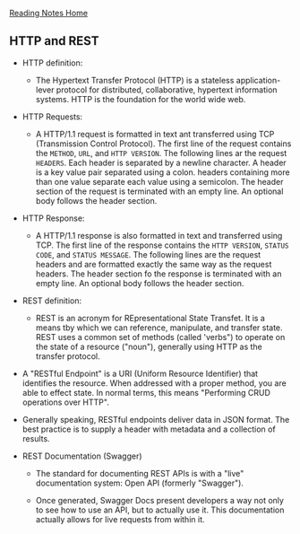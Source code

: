 [Reading Notes Home](https://d-d-wolfe.github.io/reading-notes/)

## HTTP and REST

- HTTP definition:
  
  - The Hypertext Transfer Protocol (HTTP) is a stateless application-lever protocol for distributed, collaborative, hypertext information systems. HTTP is the foundation for the world wide web.

- HTTP Requests:

  - A HTTP/1.1 request is formatted in text ant transferred using TCP (Transmission Control Protocol). The first line of the request contains the `METHOD`, `URL`, and `HTTP VERSION`. The following lines ar the request `HEADERS`. Each header is separated by a newline character. A header is a key value pair separated using a colon. headers containing more than one value separate each value using a semicolon. The header section of the request is terminated with an empty line. An optional body follows the header section.

- HTTP Response:

  - A HTTP/1.1 response is also formatted in text and transferred using TCP. The first line of the response contains the `HTTP VERSION`, `STATUS CODE`, and `STATUS MESSAGE`. The following lines are the request headers and are formatted exactly the same way as the request headers. The header section fo the response is terminated with an empty line. An optional body follows the header section.

- REST definition:

  - REST is an acronym for REpresentational State Transfet. It is a means tby which we can reference, manipulate, and transfer state. REST uses a common set of methods (called 'verbs") to operate on the state of a resource ("noun"), generally using HTTP as the transfer protocol.

- A "RESTful Endpoint" is a URI (Uniform Resource Identifier) that identifies the resource. When addressed with a proper method, you are able to effect state. In normal terms, this means "Performing CRUD operations over HTTP".

- Generally speaking, RESTful endpoints deliver data in JSON format. The best practice is to supply a header with metadata and a collection of results.

- REST Documentation (Swagger)

  - The standard for documenting REST APIs is with a "live" documentation system: Open API (formerly "Swagger").

  - Once generated, Swagger Docs present developers a way not only to see how to use an API, but to actually use it. This documentation actually allows for live requests from within it.